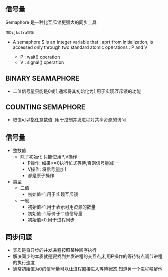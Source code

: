 
## 信号量

Semaphore 是一种比互斥锁更强大的同步工具

    由Dijkstra提出

- A semaphore S is an integer variable that , aprt from initialization, is accessed only through two standard atomic operations : P and V

    - P : wait()    operation
    - V : signal()  operation

## BINARY SEAMAPHORE

- 二值信号量只能是0或1,通常将其初始化为1,用于实现互斥锁的功能

## COUNTING SEMAPHORE

- 取值可以指任意数值 ,用于控制并发进程对共享资源的访问

## 信号量

- 整数值
    - 除了初始化 只能使用P,V操作
        - P操作: 如果<=0执行忙式等待,否则信号量减一
        - V操作: 将信号量加1
        - 都是原子操作
- 类型
    - 二值
        - 初始值=1,用于实现互斥锁
    - 一般
        - 初始值>1,用于表示可用资源的数量
        - 初始值=1,等价于二值信号量
        - 初始值=0,用于进程同步
## 同步问题

- 实质是将异步的并发进程按照某种顺序执行
- 解决同步的本质就是要找到并发进程的交互点,利用P操作的等待特点调节进程的执行速度
- 通常初始值为0的信号量可以让进程直接进入等待状态,知道另一个进程唤醒他


